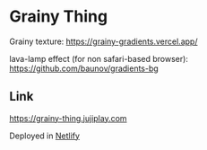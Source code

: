 
# Grainy Thing

Grainy texture:
https://grainy-gradients.vercel.app/

lava-lamp effect (for non safari-based browser):
https://github.com/baunov/gradients-bg

## Link

https://grainy-thing.jujiplay.com

Deployed in [Netlify](https://www.netlify.com/)
